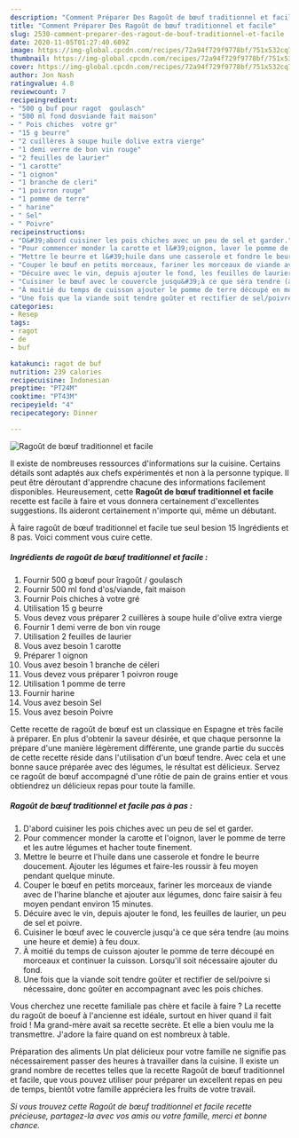 ```yaml
---
description: "Comment Préparer Des Ragoût de bœuf traditionnel et facile"
title: "Comment Préparer Des Ragoût de bœuf traditionnel et facile"
slug: 2530-comment-preparer-des-ragout-de-bouf-traditionnel-et-facile
date: 2020-11-05T01:27:40.609Z
image: https://img-global.cpcdn.com/recipes/72a94f729f9778bf/751x532cq70/ragout-de-boeuf-traditionnel-et-facile-photo-principale-de-la-recette.jpg
thumbnail: https://img-global.cpcdn.com/recipes/72a94f729f9778bf/751x532cq70/ragout-de-boeuf-traditionnel-et-facile-photo-principale-de-la-recette.jpg
cover: https://img-global.cpcdn.com/recipes/72a94f729f9778bf/751x532cq70/ragout-de-boeuf-traditionnel-et-facile-photo-principale-de-la-recette.jpg
author: Jon Nash
ratingvalue: 4.8
reviewcount: 7
recipeingredient:
- "500 g buf pour ragot  goulasch"
- "500 ml fond dosviande fait maison"
- " Pois chiches  votre gr"
- "15 g beurre"
- "2 cuillères à soupe huile dolive extra vierge"
- "1 demi verre de bon vin rouge"
- "2 feuilles de laurier"
- "1 carotte"
- "1 oignon"
- "1 branche de cleri"
- "1 poivron rouge"
- "1 pomme de terre"
- " harine"
- " Sel"
- " Poivre"
recipeinstructions:
- "D&#39;abord cuisiner les pois chiches avec un peu de sel et garder."
- "Pour commencer monder la carotte et l&#39;oignon, laver le pomme de terre et les autre légumes et hacher toute finement."
- "Mettre le beurre et l&#39;huile dans une casserole et fondre le beurre doucement. Ajouter les légumes et faire-les roussir à feu moyen pendant quelque minute."
- "Couper le bœuf en petits morceaux, fariner les morceaux de viande avec de l&#39;harine blanche et ajouter aux légumes, donc faire saisir à feu moyen pendant environ 15 minutes."
- "Décuire avec le vin, depuis ajouter le fond, les feuilles de laurier, un peu de sel et poivre."
- "Cuisiner le bœuf avec le couvercle jusqu&#39;à ce que séra tendre (au moins une heure et demie) à feu doux."
- "À moitié du temps de cuisson ajouter le pomme de terre découpé en morceaux et continuer la cuisson. Lorsqu&#39;il soit nécessaire ajouter du fond."
- "Une fois que la viande soit tendre goûter et rectifier de sel/poivre si nécessaire, donc goûter en accompagnant avec les pois chiches."
categories:
- Resep
tags:
- ragot
- de
- buf

katakunci: ragot de buf 
nutrition: 239 calories
recipecuisine: Indonesian
preptime: "PT24M"
cooktime: "PT43M"
recipeyield: "4"
recipecategory: Dinner

---
```



![Ragoût de bœuf traditionnel et facile](https://img-global.cpcdn.com/recipes/72a94f729f9778bf/751x532cq70/ragout-de-boeuf-traditionnel-et-facile-photo-principale-de-la-recette.jpg)

Il existe de nombreuses ressources d'informations sur la cuisine. Certains détails sont adaptés aux chefs expérimentés et non à la personne typique. Il peut être déroutant d'apprendre chacune des informations facilement disponibles. Heureusement, cette <strong> Ragoût de bœuf traditionnel et facile </strong> recette est facile à faire et vous donnera certainement d'excellentes suggestions. Ils aideront certainement n'importe qui, même un débutant.

<!--inarticleads1-->

À faire ragoût de bœuf traditionnel et facile tue seul besion 15 Ingrédients et 8 pas. Voici comment vous cuire cette.

##### Ingrédients de ragoût de bœuf traditionnel et facile :

1. Fournir 500 g bœuf pour îragoût / goulasch
1. Fournir 500 ml fond d&#39;os/viande, fait maison
1. Fournir  Pois chiches à votre gré
1. Utilisation 15 g beurre
1. Vous devez vous préparer 2 cuillères à soupe huile d&#39;olive extra vierge
1. Fournir 1 demi verre de bon vin rouge
1. Utilisation 2 feuilles de laurier
1. Vous avez besoin 1 carotte
1. Préparer 1 oignon
1. Vous avez besoin 1 branche de céleri
1. Vous devez vous préparer 1 poivron rouge
1. Utilisation 1 pomme de terre
1. Fournir  harine
1. Vous avez besoin  Sel
1. Vous avez besoin  Poivre


Cette recette de ragoût de bœuf est un classique en Espagne et très facile à préparer. En plus d&#39;obtenir la saveur désirée, et que chaque personne la prépare d&#39;une manière légèrement différente, une grande partie du succès de cette recette réside dans l&#39;utilisation d&#39;un bœuf tendre. Avec cela et une bonne sauce préparée avec des légumes, le résultat est délicieux. Servez ce ragoût de bœuf accompagné d&#39;une rôtie de pain de grains entier et vous obtiendrez un délicieux repas pour toute la famille. 

<!--inarticleads2-->

##### Ragoût de bœuf traditionnel et facile pas à pas :

1. D&#39;abord cuisiner les pois chiches avec un peu de sel et garder.
1. Pour commencer monder la carotte et l&#39;oignon, laver le pomme de terre et les autre légumes et hacher toute finement.
1. Mettre le beurre et l&#39;huile dans une casserole et fondre le beurre doucement. Ajouter les légumes et faire-les roussir à feu moyen pendant quelque minute.
1. Couper le bœuf en petits morceaux, fariner les morceaux de viande avec de l&#39;harine blanche et ajouter aux légumes, donc faire saisir à feu moyen pendant environ 15 minutes.
1. Décuire avec le vin, depuis ajouter le fond, les feuilles de laurier, un peu de sel et poivre.
1. Cuisiner le bœuf avec le couvercle jusqu&#39;à ce que séra tendre (au moins une heure et demie) à feu doux.
1. À moitié du temps de cuisson ajouter le pomme de terre découpé en morceaux et continuer la cuisson. Lorsqu&#39;il soit nécessaire ajouter du fond.
1. Une fois que la viande soit tendre goûter et rectifier de sel/poivre si nécessaire, donc goûter en accompagnant avec les pois chiches.


Vous cherchez une recette familiale pas chère et facile à faire ? La recette du ragoût de boeuf à l&#39;ancienne est idéale, surtout en hiver quand il fait froid ! Ma grand-mère avait sa recette secrète. Et elle a bien voulu me la transmettre. J&#39;adore la faire quand on est nombreux à table. 

<!--inarticleads1-->

<p>
Préparation des aliments Un plat délicieux pour votre famille ne signifie pas nécessairement passer des heures à travailler dans la cuisine. Il existe un grand nombre de recettes telles que la recette Ragoût de bœuf traditionnel et facile, que vous pouvez utiliser pour préparer un excellent repas en peu de temps, bientôt votre famille appréciera les fruits de votre travail.
</p>

<p>
<i>Si vous trouvez cette Ragoût de bœuf traditionnel et facile recette précieuse, partagez-la avec vos amis ou votre famille, merci et bonne chance.</i>
</p>
